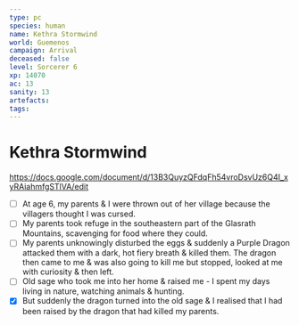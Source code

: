 ```yaml
---
type: pc
species: human
name: Kethra Stormwind
world: Guemenos
campaign: Arrival
deceased: false
level: Sorcerer 6
xp: 14070
ac: 13
sanity: 13
artefacts:
tags:
---
```


# Kethra Stormwind

https://docs.google.com/document/d/13B3QuyzQFdqFh54vroDsvUz6Q4I_xyRAiahmfgSTlVA/edit

- [ ] At age 6, my parents & I were thrown out of her village because the villagers thought I was cursed. 
- [ ] My parents took refuge in the southeastern part of the Glasrath Mountains, scavenging for food where they could.
- [ ] My parents unknowingly disturbed the eggs & suddenly a Purple Dragon attacked them with a dark, hot fiery breath & killed them. The dragon then came to me & was also going to kill me but stopped, looked at me with curiosity & then left.
- [ ] Old sage who took me into her home & raised me - I spent my days living in nature, watching animals & hunting.
- [x] But suddenly the dragon turned into the old sage & I realised that I had been raised by the dragon that had killed my parents.